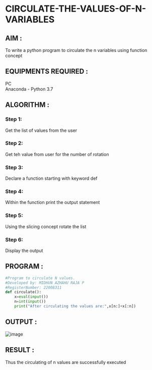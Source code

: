 # CIRCULATE-THE-VALUES-OF-N-VARIABLES

## AIM :

To write a python program to circulate the n variables using function concept

## EQUIPMENTS REQUIRED :

PC  
Anaconda - Python 3.7  

## ALGORITHM :    

### Step 1:

Get the list of values from the user

### Step 2: 

Get teh value from user for the number of rotation

### Step 3: 

Declare a function starting with keyword def

### Step 4: 

Within the function print the output statement

### Step 5: 

Using the slicing concept rotate the list

### Step 6: 

Display the output

## PROGRAM : 
```python
#Program to circulate N values.  
#Developed by: MIDHUN AZHAHU RAJA P  
#RegisterNumber: 22008311  
def circulate():  
    x=eval(input())  
    n=int(input())  
    print("After circulating the values are:",x[n:]+x[:n])  
```
## OUTPUT : 

![image](https://user-images.githubusercontent.com/118054670/211180352-b865c5ef-ddc2-4722-a4fd-1430e17d11d8.png)

## RESULT : 

Thus the circulating of n values are successfully executed


